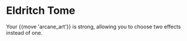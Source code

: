 # Eldritch Tome
Your {{move 'arcane_art'}} is strong, allowing you to choose two effects instead of one. 
